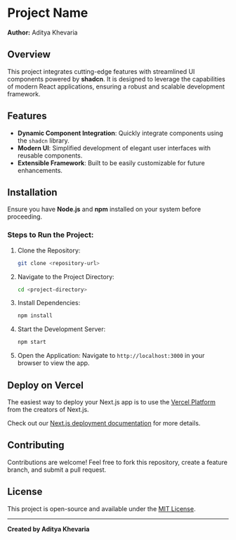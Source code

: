 # Project Name

**Author:** Aditya Khevaria

## Overview

This project integrates cutting-edge features with streamlined UI components powered by **shadcn**. It is designed to leverage the capabilities of modern React applications, ensuring a robust and scalable development framework.

## Features

- **Dynamic Component Integration**: Quickly integrate components using the `shadcn` library.
- **Modern UI**: Simplified development of elegant user interfaces with reusable components.
- **Extensible Framework**: Built to be easily customizable for future enhancements.

## Installation

Ensure you have **Node.js** and **npm** installed on your system before proceeding.

### Steps to Run the Project:

1. Clone the Repository:

   ```bash
   git clone <repository-url>
   ```

2. Navigate to the Project Directory:

   ```bash
   cd <project-directory>
   ```

3. Install Dependencies:

   ```bash
   npm install
   ```

4. Start the Development Server:

   ```bash
   npm start
   ```

5. Open the Application:
   Navigate to `http://localhost:3000` in your browser to view the app.

## Deploy on Vercel

The easiest way to deploy your Next.js app is to use the [Vercel Platform](https://vercel.com/new?utm_medium=default-template&filter=next.js&utm_source=create-next-app&utm_campaign=create-next-app-readme) from the creators of Next.js.

Check out our [Next.js deployment documentation](https://nextjs.org/docs/app/building-your-application/deploying) for more details.

## Contributing

Contributions are welcome! Feel free to fork this repository, create a feature branch, and submit a pull request.

## License

This project is open-source and available under the [MIT License](LICENSE).

---

**Created by Aditya Khevaria**
